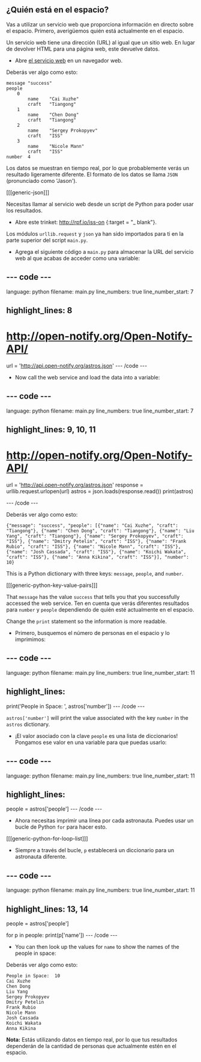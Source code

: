 ## ¿Quién está en el espacio?

Vas a utilizar un servicio web que proporciona información en directo sobre el espacio. Primero, averigüemos quién está actualmente en el espacio.

Un servicio web tiene una dirección (URL) al igual que un sitio web. En lugar de devolver HTML para una página web, este devuelve datos.

+ Abre <a href="http://api.open-notify.org/astros.json" target="_blank">el servicio web</a> en un navegador web.

Deberás ver algo como esto:

    message "success"
    people  
        0   
            name    "Cai Xuzhe"
            craft   "Tiangong"
        1   
            name    "Chen Dong"
            craft   "Tiangong"
        2   
            name    "Sergey Prokopyev"
            craft   "ISS"
        3   
            name    "Nicole Mann"
            craft   "ISS"
    number  4
    

Los datos se muestran en tiempo real, por lo que probablemente verás un resultado ligeramente diferente. El formato de los datos se llama `JSON` (pronunciado como 'Jason').

[[[generic-json]]]

Necesitas llamar al servicio web desde un script de Python para poder usar los resultados.

+ Abre este trinket: <http://rpf.io/iss-on> {:target = "_ blank"}.

Los módulos `urllib.request` y `json` ya han sido importados para ti en la parte superior del script `main.py`.

+ Agrega el siguiente código a `main.py` para almacenar la URL del servicio web al que acabas de acceder como una variable:

## \--- code \---

language: python filename: main.py line_numbers: true line_number_start: 7

## highlight_lines: 8

# http://open-notify.org/Open-Notify-API/

url = 'http://api.open-notify.org/astros.json' \--- /code \---

+ Now call the web service and load the data into a variable:

## \--- code \---

language: python filename: main.py line_numbers: true line_number_start: 7

## highlight_lines: 9, 10, 11

# http://open-notify.org/Open-Notify-API/

url = 'http://api.open-notify.org/astros.json' response = urllib.request.urlopen(url) astros = json.loads(response.read()) print(astros)

\--- /code \---

Deberás ver algo como esto:

    {"message": "success", "people": [{"name": "Cai Xuzhe", "craft": "Tiangong"}, {"name": "Chen Dong", "craft": "Tiangong"}, {"name": "Liu Yang", "craft": "Tiangong"}, {"name": "Sergey Prokopyev", "craft": "ISS"}, {"name": "Dmitry Petelin", "craft": "ISS"}, {"name": "Frank Rubio", "craft": "ISS"}, {"name": "Nicole Mann", "craft": "ISS"}, {"name": "Josh Cassada", "craft": "ISS"}, {"name": "Koichi Wakata", "craft": "ISS"}, {"name": "Anna Kikina", "craft": "ISS"}], "number": 10}
    

This is a Python dictionary with three keys: `message`, `people`, and `number`.

[[[generic-python-key-value-pairs]]]

That `message` has the value `success` that tells you that you successfully accessed the web service. Ten en cuenta que verás diferentes resultados para `number` y `people` dependiendo de quién esté actualmente en el espacio.

Change the `print` statement so the information is more readable.

+ Primero, busquemos el número de personas en el espacio y lo imprimimos:

## \--- code \---

language: python filename: main.py line_numbers: true line_number_start: 11

## highlight_lines:

print('People in Space: ', astros['number']) \--- /code \---

`astros['number']` will print the value associated with the key `number` in the `astros` dictionary.

+ ¡El valor asociado con la clave `people` es una lista de diccionarios! Pongamos ese valor en una variable para que puedas usarlo:

## \--- code \---

language: python filename: main.py line_numbers: true line_number_start: 11

## highlight_lines:

people = astros['people'] \--- /code \---

+ Ahora necesitas imprimir una línea por cada astronauta. Puedes usar un bucle de Python `for` para hacer esto.

[[[generic-python-for-loop-list]]]

+ Siempre a través del bucle, ` p ` establecerá un diccionario para un astronauta diferente.

## \--- code \---

language: python filename: main.py line_numbers: true line_number_start: 11

## highlight_lines: 13, 14

people = astros['people']

for p in people: print(p['name']) \--- /code \---

+ You can then look up the values for `name` to show the names of the people in space:

Deberás ver algo como esto:

    People in Space:  10
    Cai Xuzhe
    Chen Dong
    Liu Yang
    Sergey Prokopyev
    Dmitry Petelin
    Frank Rubio
    Nicole Mann
    Josh Cassada
    Koichi Wakata
    Anna Kikina
    

**Nota:** Estás utilizando datos en tiempo real, por lo que tus resultados dependerán de la cantidad de personas que actualmente estén en el espacio.